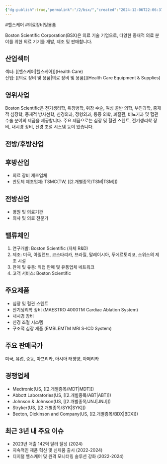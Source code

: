 ```yaml
---
{"dg-publish":true,"permalink":"/2/bsx/","created":"2024-12-06T22:06:37.135+09:00","updated":"2025-06-03T20:05:58.094+09:00"}
---
```


#헬스케어 #의료장비및용품 


Boston Scientific Corporation(BSX)은 의료 기술 기업으로, 다양한 중재적 의료 분야를 위한 의료 기기를 개발, 제조 및 판매합니다.

## 산업섹터

섹터: [[헬스케어\|헬스케어]](Health Care)  
산업: [[의료 장비 및 용품\|의료 장비 및 용품]](Health Care Equipment & Supplies)

## 영위사업

Boston Scientific은 전기생리학, 위장병학, 위장 수술, 여성 골반 의학, 부인과학, 중재적 심장학, 중재적 방사선학, 신경외과, 정형외과, 통증 의학, 폐질환, 비뇨기과 및 혈관 수술 분야의 제품을 제공합니다. 주요 제품으로는 심장 및 혈관 스텐트, 전기생리학 장비, 내시경 장비, 신경 조절 시스템 등이 있습니다.

## 전방/후방산업

## 후방산업

- 의료 장비 제조업체
- 반도체 제조업체: TSMC(TW, [[2.개별종목/TSM\|TSM]])

## 전방산업

- 병원 및 의료기관
- 의사 및 의료 전문가

## 밸류체인

1. 연구개발: Boston Scientific (자체 R&D)
2. 제조: 미국, 아일랜드, 코스타리카, 브라질, 말레이시아, 푸에르토리코, 스위스의 제조 시설
3. 판매 및 유통: 직접 판매 및 유통업체 네트워크
4. 고객 서비스: Boston Scientific

## 주요제품

- 심장 및 혈관 스텐트
- 전기생리학 장비 (MAESTRO 4000TM Cardiac Ablation System)
- 내시경 장비
- 신경 조절 시스템
- 구조적 심장 제품 (EMBLEMTM MRI S-ICD System)

## 주요 판매국가

미국, 유럽, 중동, 아프리카, 아시아 태평양, 아메리카

## 경쟁업체

- Medtronic(US, [[2.개별종목/MDT\|MDT]])
- Abbott Laboratories(US, [[2.개별종목/ABT\|ABT]])
- Johnson & Johnson(US, [[2.개별종목/JNJ\|JNJ]])
- Stryker(US, [[2.개별종목/SYK\|SYK]])
- Becton, Dickinson and Company(US, [[2.개별종목/BDX\|BDX]])

## 최근 3년 내 주요 이슈

- 2023년 매출 142억 달러 달성 (2024)
- 지속적인 제품 혁신 및 신제품 출시 (2022-2024)
- 디지털 헬스케어 및 원격 모니터링 솔루션 강화 (2022-2024)